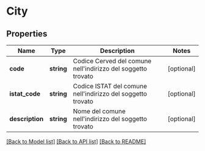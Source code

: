 # City

## Properties
Name | Type | Description | Notes
------------ | ------------- | ------------- | -------------
**code** | **string** | Codice Cerved del comune nell&#39;indirizzo del soggetto trovato | [optional] 
**istat_code** | **string** | Codice ISTAT del comune nell&#39;indirizzo del soggetto trovato | [optional] 
**description** | **string** | Nome del comune nell&#39;indirizzo del soggetto trovato | [optional] 

[[Back to Model list]](../README.md#documentation-for-models) [[Back to API list]](../README.md#documentation-for-api-endpoints) [[Back to README]](../README.md)


